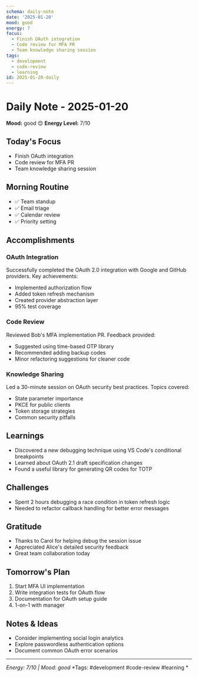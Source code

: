 ```yaml
---
schema: daily-note
date: '2025-01-20'
mood: good
energy: 7
focus:
  - Finish OAuth integration
  - Code review for MFA PR
  - Team knowledge sharing session
tags:
  - development
  - code-review
  - learning
id: 2025-01-20-daily
---
```


# Daily Note - 2025-01-20

**Mood:** good 😊
**Energy Level:** 7/10

## Today's Focus
- Finish OAuth integration
- Code review for MFA PR
- Team knowledge sharing session

## Morning Routine
- ✅ Team standup
- ✅ Email triage
- ✅ Calendar review
- ✅ Priority setting

## Accomplishments
### OAuth Integration
Successfully completed the OAuth 2.0 integration with Google and GitHub providers. Key achievements:
- Implemented authorization flow
- Added token refresh mechanism
- Created provider abstraction layer
- 95% test coverage

### Code Review
Reviewed Bob's MFA implementation PR. Feedback provided:
- Suggested using time-based OTP library
- Recommended adding backup codes
- Minor refactoring suggestions for cleaner code

### Knowledge Sharing
Led a 30-minute session on OAuth security best practices. Topics covered:
- State parameter importance
- PKCE for public clients
- Token storage strategies
- Common security pitfalls

## Learnings
- Discovered a new debugging technique using VS Code's conditional breakpoints
- Learned about OAuth 2.1 draft specification changes
- Found a useful library for generating QR codes for TOTP

## Challenges
- Spent 2 hours debugging a race condition in token refresh logic
- Needed to refactor callback handling for better error messages

## Gratitude
- Thanks to Carol for helping debug the session issue
- Appreciated Alice's detailed security feedback
- Great team collaboration today

## Tomorrow's Plan
1. Start MFA UI implementation
2. Write integration tests for OAuth flow
3. Documentation for OAuth setup guide
4. 1-on-1 with manager

## Notes & Ideas
- Consider implementing social login analytics
- Explore passwordless authentication options
- Document common OAuth error scenarios

---
*Energy: 7/10 | Mood: good*
*Tags: #development #code-review #learning *
